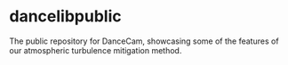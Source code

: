 # dancelibpublic
The public repository for DanceCam, showcasing some of the features of our atmospheric turbulence mitigation method.

